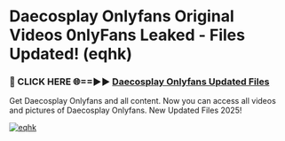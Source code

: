 # Daecosplay Onlyfans Original Videos 0nlyFans Leaked - Files Updated! (eqhk)

<h3>🔴 CLICK HERE 🌐==►► <a href="https://tinyurl.com/ehrbuxhb" rel="nofollow">Daecosplay Onlyfans Updated Files</a></h3>

Get Daecosplay Onlyfans and all content. Now you can access all videos and pictures of Daecosplay Onlyfans. New Updated Files 2025!

[![eqhk](https://i.imgur.com/lVYEuWS.gif)](https://tinyurl.com/ehrbuxhb)
